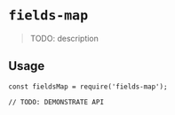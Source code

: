 # `fields-map`

> TODO: description

## Usage

```
const fieldsMap = require('fields-map');

// TODO: DEMONSTRATE API
```

